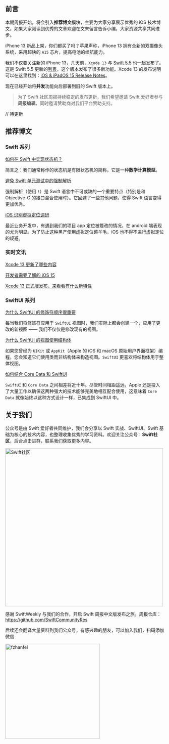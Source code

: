 
## 前言

本期周报开始，将会引入**推荐博文**模块，主要为大家分享展示优秀的 iOS 技术博文，如果大家阅读到优秀的文章欢迎在文末留言告诉小编，大家资源共享共同进步。

iPhone 13 新品上架，你们都买了吗？苹果声称，iPhone 13 拥有全新的双摄像头系统，采用超快的 `A15` 芯片，提高电池的续航能力。

我们不仅要关注新的 iPhone 13，几天前，`Xcode 13` 与 [Swift 5.5](https://forums.swift.org/t/swift-5-5-released/52247 "Swift 5.5") 也一起发布了。这是 Swift 5.5 更新的[列表](https://twitter.com/simjp/status/1440318174856036354 "列表")，这个版本发布了很多新功能。Xcode 13 的发布说明可以在这里找到：[iOS & iPadOS 15 Release Notes](https://developer.apple.com/documentation/ios-ipados-release-notes/ios-ipados-15-release-notes "iOS & iPadOS 15 Release Notes")。

现在已经开始将**并发**功能向后部署到旧的 Swift 版本上。

> 为了 Swift 社区周报持续稳定的发布更新，我们希望邀请 Swift 爱好者参与**周报编辑**，同时邀请赞助商对我们平台赞助支持。

// 待更新

## 推荐博文

### Swift 系列

[如何在 Swift 中实现状态机？](https://mp.weixin.qq.com/s/vkbN_d3tR_Ym_gJYBVGCOw)

简言之：我们通常称作的状态机是有限状态机的简称，它是一种**数学计算模型**。

[避免 Swift 单元测试中的强制解析](https://mp.weixin.qq.com/s/DawFZMOuU5jbaw0Bi0gOhw)

强制解析（使用 `!`）是 Swift 语言中不可或缺的一个重要特点（特别是和 Objective-C 的接口混合使用时）。它回避了一些其他问题，使得 Swift 语言变得更加优秀。

[iOS 识别虚拟定位调研](https://mp.weixin.qq.com/s/ZbZ4pFzzyfrQifmLewrxsw)

最近业务开发中，有遇到我们的项目 app 定位被篡改的情况，在 android 端表现的尤为明显。为了防止这种黑产使用虚拟定位薅羊毛，iOS 也不得不进行虚拟定位的规避。

### 实时文讯

[Xcode 13 更新了哪些内容](https://mp.weixin.qq.com/s/DwClglO_fOYDfLsINU_hdw)

[开发者需要了解的 iOS 15](https://mp.weixin.qq.com/s/E5vTD9QDgKfVErWxCv4wjg)

[Xcode 13 正式版发布，来看看有什么新特性](https://mp.weixin.qq.com/s/4OGxPn-dgDc-jjtM-DtqGQ)


### SwiftUI 系列

[为什么 SwiftUI 的修饰符顺序很重要](https://mp.weixin.qq.com/s/K_i8bvcaHDfVMUsQTv3MOw)

每当我们将修饰符应用于 `SwiftUI` 视图时，我们实际上都会创建一个，应用了更改的新视图 —— 我们不仅仅是修改现有的视图。

[为什么 SwiftUI 的视图使用结构体](https://mp.weixin.qq.com/s/gSeFOMrjze6KE_X6WwWAZQ)

如果您曾经为 `UIKit` 或 `AppKit`（Apple 的 iOS 和 macOS 原始用户界面框架）编程，您会知道它们使用类而非结构体来构造视图。`SwiftUI` 更喜欢将结构体用于整体视图。

[如何结合 Core Data 和 SwiftUI](https://mp.weixin.qq.com/s/ZQSbu7dzwC-XbGcUcBkjAw)

`SwiftUI` 和 `Core Data` 之间相差将近十年。尽管时间相距遥远，Apple 还是投入了大量工作以确保这两种强大的技术能够完美地相互配合使用，这意味着 `Core Data` 就像始终以这种方式设计一样，已集成到 SwiftUI 中。


## 关于我们

公众号是由 Swift 爱好者共同维护，我们会分享以 Swift 实战、SwiftUI、Swift 基础为核心的技术内容，也整理收集优秀的学习资料。欢迎关注公众号：**Swift社区**，后台点击进群，联系我们获取更多内容。

<img width="500" alt="Swift社区" src="https://user-images.githubusercontent.com/24238160/132703149-34121c6c-fd18-491c-a697-58a0fabf3060.png">


感谢 SwiftWeekly 与我们的合作，开启 Swift 周报中文版发布之旅。周报仓库：https://github.com/SwiftCommunityRes

后续还会翻译大量资料到我们公众号，有感兴趣的朋友，可以加入我们，扫码添加微信

<img width="300" alt="fzhanfei" src="https://files.mdnice.com/user/17787/9a7911bf-75f2-40f5-866b-3171868bb92c.jpg">
